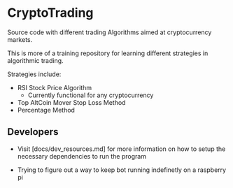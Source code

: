 # CryptoTrading
Source code with different trading Algorithms aimed at cryptocurrency markets.

This is more of a training repository for learning different strategies in algorithmic trading.

Strategies include:
+ RSI Stock Price Algorithm
  - Currently functional for any cryptocurrency
+ Top AltCoin Mover Stop Loss Method
+ Percentage Method

## Developers 
- Visit [docs/dev_resources.md] for more information on how to setup the necessary dependencies to run the program

- Trying to figure out a way to keep bot running indefinetly on a raspberry pi
